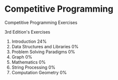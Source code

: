 # Competitive Programming

Competitive Programming Exercises

3rd Edition's Exercises
 1. Introduction					24%
 2. Data Structures and Libraries	0%
 3. Problem Solving Paradigms		0%
 4. Graph							0%
 5. Mathematics						0%
 6. String Processing				0%
 7. Computation Geometry			0%

